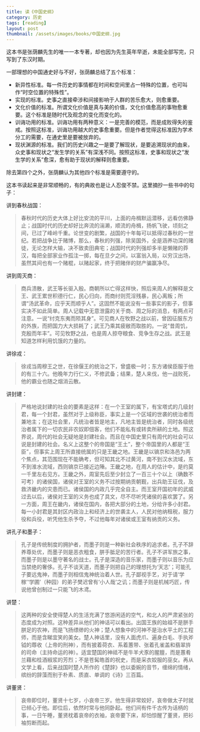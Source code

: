 ```yaml
---
title: 读《中国史纲》  
category: 历史  
tags: [reading]  
layout: post  
thumbnail: /assets/images/books/中国史纲.jpg
---
```



这本书是张荫麟先生的唯一一本专著，却也因为先生英年早逝，未能全部写完，只写到了东汉时期。


一部理想的中国通史好与不好，张荫麟总结了五个标准：

* 新异性标准。每一件历史的事情都在时间和空间里占一特殊的位置，也可叫作“时空位置的特殊性”。
* 实现的标准。史事之直接牵涉和间接影响于人群的苦乐愈大，则愈重要。
* 文化价值的标准。所谓文化价值是真与美的价值，文化价值愈高的事物愈重要。这个标准是随时代及观念的变化而变化的。
* 训诲功用的标准。训诲功用有两种意义：一是完善的模范，而是成败得失的鉴戒。按照这标准，训诲功用越大的史事愈重要。但是作者觉得这标准因为学术分工的需要，在通史里是要被放弃的。
* 现状渊源的标准。我们的历史兴趣之一是要了解现状，是要追溯现状的由来，众史事和现状之“发生学的关系”有深浅不同。按照这标准，史事和现状之“发生学的关系”愈深，愈有助于现状的解释则愈重要。

除去第四个之外，张荫麟认为其他四个标准是需要遵守的。

这本书读起来是非常顺畅的，有的典故也是让人忍俊不禁。这里摘抄一些书中的句子：

讲到春秋战国：

> 春秋时代的历史大体上好比安流的平川，上面的舟楫默运潜移，远看仿佛静止；战国时代的历史却好比奔流的湍濑，顺流的舟楫，扬帆飞驶，顷刻之间，已过了峰岭千重。论世变的剧繁，战国的十年每可以抵得过春秋的一世纪。若把战争比于赌博，那么，春秋的列强，除吴国外，全是涵养功深的赌徒，无论怎样大输，决不致卖田典宅；战国时代的列强却多半是懒赌的莽汉，每把全部家业作孤注一掷，每在旦夕之间，以富翁入局，以穷汉出场，虽然其间也有一个赌棍，以赌起家，终于把赌伴的财产骗赢净尽。 

讲到周灭商：

> 商兵溃散，武王等长驱入殷。商朝所以亡得这样快，照后来周人的解释是文王、武王累世积德行仁，民心归向，而商纣则荒淫残暴，民心离叛；所谓“汤武革命，应乎天而顺乎人”。这固然不能说没有一些事实的影子，但事实决不如此简单。周人记载中无意泄露的关于商、周之际的消息，有两点可注意。一说“纣克东夷而陨其身”。可见商人在牧野之战以前，曾因征服东方的外族，而把国力大大损耗了；武王乃乘其疲敝而取胜的。一说“昔周饥，克殷而年丰”。可见牧野之战，也是周人掠夺粮食、竞争生存之战。武王是知道怎样利用饥饿的力量的。

讲徐戎：

> 徐戎当周穆王之世，在徐偃王的统治之下，曾盛极一时；东方诸侯臣服于他的有三十六。他晚年力行仁义，不修武备；结果，楚人来伐，他一战败死，他的霸业也随之烟消云散。

讲封建：

> 严格地说封建的社会的要素是这样：在一个王室的属下，有宝塔式的几级封君，每一个封君，虽然对于上级称臣，事实上是一个区域的世袭的统治者而兼地主；在这社会里，凡统治者皆是地主，凡地主皆是统治者，同时各级统治者属下的一切农民非农奴即佃客，他们不能私有或转卖所耕的土地。照这界说，周代的社会无疑地是封建社会。而且在中国史里只有周代的社会可以说是封建的社会。名义上这整个的帝国是“王土”，整个帝国里的人都是“王臣”，但事实上周王所直接统属的只是王畿之地。王畿是以镐京和洛邑为两个焦点，其范围现在不能确考，但可知其北不过黄河，南不到汉水流域，东不到淮水流域，西则镐京已接近边陲。王畿之地，在周人的估计中，是约莫一千里左右见方。王畿之外，周室先后至少封立了一百三十个以上（确数不可考）的诸侯国，诸侯对王室的义务不过按期纳贡朝觐，出兵助王征伐，及救济畿内的灾患而已。诸侯国的内政几乎完全自主。而王室开国初年的武威过去以后，诸侯对王室的义务也成了具文，尽不尽听凭诸侯的喜欢罢了。另一方面，周王在畿内，诸侯在国内，各把大部分的土地，分给许多小封君。每一小封君是其封区内政治上和经济上的世袭主人，人民对他纳租税，服力役和兵役，听凭他生杀予夺，不过他每年对诸侯或王室有纳贡的义务。

讲孔子和墨子：

> 孔子是传统制度的拥护者，而墨子则是一种新社会秩序的追求者。孔子不辞养尊处优，而墨子则是恶衣粗食，胼手胝足的苦行者。孔子不讲军旅之事，而墨子则是以墨守著名的战士。孔子是深造的音乐家，而墨子则以音乐为应当禁绝的奢侈。孔子不谈天道，而墨子则把自己的理想托为‘天志’；可能孔子要远鬼神，而墨子则相信鬼神统治着人世。孔子鄙视手艺，对于请‘学稼’‘学圃’（种园）的弟子樊迟曾有‘小人哉’之讥；而墨子则是机械巧匠，传说他曾创制过一只能飞的木鸢。

讲楚：

> 这两种的安全使得楚人的生活充满了悠游闲适的空气，和北人的严肃紧张的态度成为对照。这种差异从他们的神话可以看出。出国王族的始祖不是胼手胼足的农神，而是飞扬缥缈的火神；楚人想象中的河神不是治水平土的工程师，而是含睇宜笑的美女。楚人神话里，没有人面虎爪、遍身白毛、手执斧钺的蓐收（上帝的刑神），而有披着荷衣、系着蕙带、张着孔雀盖和翡翠旍的司命（主持命运的神）。适宜楚国的神祗不是牛羊犬豕的腥膻，而是蕙肴兰藉和桂酒椒浆的芳烈；不是苍髯皓首的祝史，而是采衣姣服的巫女。再从文学上看，后来战国时楚人所作的《楚辞》也以委婉的音节，缠绵的情绪，缤纷的辞藻而别于朴素、质直、单调的《诗》三百篇。

讲董贤：

> 哀帝即位时，董贤十七岁，小哀帝三岁。他生得非常姣好，哀帝做太子时就已倾心于他。即位后，依然时常与他同卧起。他们间有件千古传为话柄的事，一日午睡，董贤枕着哀帝的衣袖，哀帝要下床，却怕惊醒了董贤，把衫袖剪断而起。











